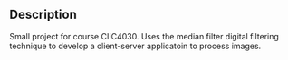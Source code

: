 ## Description
Small project for course CIIC4030. Uses the median filter digital filtering technique to develop a client-server applicatoin to process images.
